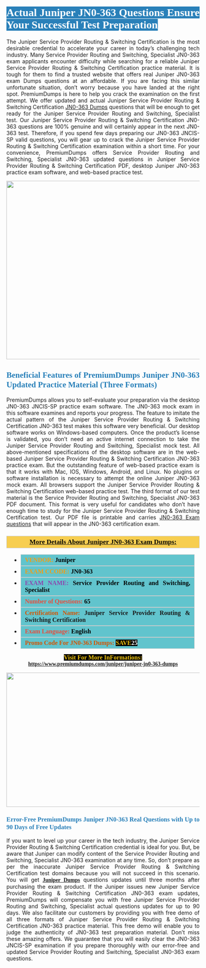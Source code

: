 <h1 style="text-align: justify;"><span style="color:#ffffff;"><span style="font-family:Georgia,serif;"><strong><span style="background-color:#2980b9;">Actual Juniper JN0-363 Questions Ensure Your Successful Test Preparation</span></strong></span></span></h1>

<p style="text-align: justify;">The Juniper Service Provider Routing & Switching Certification is the most desirable credential to accelerate your career in today’s challenging tech industry. Many Service Provider Routing and Switching, Specialist JN0-363 exam applicants encounter difficulty while searching for a reliable Juniper Service Provider Routing & Switching Certification practice material. It is tough for them to find a trusted website that offers real Juniper JN0-363 exam Dumps questions at an affordable. If you are facing this similar unfortunate situation, don’t worry because you have landed at the right spot. PremiumDumps is here to help you crack the examination on the first attempt. We offer updated and actual Juniper Service Provider Routing & Switching Certification <a href="https://www.premiumdumps.com/juniper/juniper-jn0-363-dumps">JN0-363 Dumps</a> questions that will be enough to get ready for the Juniper Service Provider Routing and Switching, Specialist test. Our Juniper Service Provider Routing & Switching Certification JN0-363 questions are 100% genuine and will certainly appear in the next JN0-363 test. Therefore, if you spend few days preparing our JN0-363 JNCIS-SP valid questions, you will gear up to crack the Juniper Service Provider Routing & Switching Certification examination within a short time. For your convenience, PremiumDumps offers Service Provider Routing and Switching, Specialist JN0-363 updated questions in Juniper Service Provider Routing & Switching Certification PDF, desktop Juniper JN0-363 practice exam software, and web-based practice test.</p>

<p style="text-align: center;"><a href="https://www.premiumdumps.com/juniper/juniper-jn0-363-dumps"><img alt="" src="https://i.imgur.com/KJGzbJ2.jpeg" style="width: 700px; height: 465px;" /></a></p>

<h2 style="text-align: justify;"><span style="color:#2980b9;"><span style="font-family:Georgia,serif;"><strong>Beneficial Features of PremiumDumps Juniper JN0-363 Updated Practice Material (Three Formats)</strong></span></span></h2>

<p style="text-align: justify;">PremiumDumps allows you to self-evaluate your preparation via the desktop JN0-363 JNCIS-SP practice exam software. The JN0-363 mock exam in this software examines and reports your progress. The feature to imitate the actual pattern of the Juniper Service Provider Routing & Switching Certification JN0-363 test makes this software very beneficial. Our desktop software works on Windows-based computers. Once the product’s license is validated, you don’t need an active internet connection to take the Juniper Service Provider Routing and Switching, Specialist mock test. All above-mentioned specifications of the desktop software are in the web-based Juniper Service Provider Routing & Switching Certification JN0-363 practice exam. But the outstanding feature of web-based practice exam is that it works with Mac, IOS, Windows, Android, and Linux. No plugins or software installation is necessary to attempt the online Juniper JN0-363 mock exam. All browsers support the Juniper Service Provider Routing & Switching Certification web-based practice test. The third format of our test material is the Service Provider Routing and Switching, Specialist JN0-363 PDF document. This format is very useful for candidates who don’t have enough time to study for the Juniper Service Provider Routing & Switching Certification test. Our PDF file is printable and carries <a href="https://www.premiumdumps.com/juniper/juniper-jn0-363-dumps">JN0-363 Exam questions</a> that will appear in the JN0-363 certification exam.</p>

<h3 style="background: #f7ce50; border: 1px solid rgb(204, 204, 204); padding: 5px 10px; text-align: center;"><span style="font-family:Georgia,serif;"><u><u><span style="color:#000000;"><span style="font-size:11pt"><span style="line-height:normal"><b><span style="font-size:13.0pt"><span cambria="">More Details About Juniper JN0-363 Exam Dumps:</span></span></b></span></span></span></u></u></span></h3>

<ul>
	<li style="margin:0cm 10pt">
	<div style="background:#61c4cd; border: 1px solid rgb(204, 204, 204); padding: 5px 10px; text-align: justify;"><span style="font-family:Georgia,serif;"><span style="font-size:11pt"><span style="line-height:normal"><b><span style="font-size:12.0pt"><span new="" roman="" times=""><span style="color:#f39c12;">VENDOR:</span> <span style="color:#000000;">Juniper</span></span></span></b></span></span></span></div>
	</li>
	<li style="margin:0cm 10pt">
	<div style="background: #61c4cd; border: 1px solid rgb(204, 204, 204); padding: 5px 10px; text-align: justify;"><span style="font-family:Georgia,serif;"><span style="font-size:11pt"><span style="line-height:normal"><b><span style="font-size:12.0pt"><span new="" roman="" times=""><span style="color:#f39c12;">EXAM CCODE:</span> <span style="color:#000000;">JN0-363</span></span></span></b></span></span></span></div>
	</li>
	<li style="margin:0cm 10pt">
	<div style="background: #61c4cd; border: 1px solid rgb(204, 204, 204); padding: 5px 10px; text-align: justify;"><span style="font-family:Georgia,serif;"><span style="font-size:11pt"><span style="line-height:normal"><b><span style="font-size:12.0pt"><span new="" roman="" times=""><span style="color:#8e44ad;">EXAM NAME:</span> <span style="color:#000000;">Service Provider Routing and Switching, Specialist</span></span></span></b></span></span></span></div>
	</li>
	<li style="margin:0cm 10pt">
	<div style="background: #61c4cd; border: 1px solid rgb(204, 204, 204); padding: 5px 10px;"><span style="font-family:Georgia,serif;"><span style="font-size:11pt"><span style="line-height:normal"><b><span style="font-size:12.0pt"><span new="" roman="" times=""><span style="color:#e74c3c;">Number of Questions:</span><span style="color:#000000;"><span style="color:#f1c40f;"> </span>65</span></span></span></b></span></span></span></div>
	</li>
	<li style="margin:0cm 10pt">
	<div style="background: #61c4cd; border: 1px solid rgb(204, 204, 204); padding: 5px 10px; text-align: justify;"><span style="font-family:Georgia,serif;"><span style="font-size:11pt"><span style="line-height:normal"><b><span style="font-size:12.0pt"><span new="" roman="" times=""><span style="color:#d35400;">Certification Name:</span> Juniper Service Provider Routing & Switching Certification</span></span></b></span></span></span></div>
	</li>
	<li style="margin:0cm 10pt">
	<div style="background: #61c4cd; border: 1px solid rgb(204, 204, 204); padding: 5px 10px; text-align: justify;"><span style="font-family:Georgia,serif;"><span style="font-size:11pt"><span style="line-height:normal"><b><span style="font-size:12.0pt"><span new="" roman="" times=""><span style="color:#e74c3c;">Exam Language:</span> <span style="color:#000000;">English</span></span></span></b></span></span></span></div>
	</li>
	<li style="margin:0cm 10pt">
	<div style="background: #61c4cd; border: 1px solid rgb(204, 204, 204); padding: 5px 10px;"><span style="font-family:Georgia,serif;"><span style="font-size:11pt"><span style="line-height:normal"><b><span style="font-size:12.0pt"><span new="" roman="" times=""><span style="color:#d35400;">Promo Code For JN0-363 Dumps:</span><span style="color:#f1c40f;"> <span style="background-color:#000000;">SAVE</span></span><span style="color:#ffffff;"><span style="background-color:#000000;">25</span></span></span></span></b></span></span></span></div>
	</li>
</ul>

<p style="text-align: center;"><span style="font-family:Georgia,serif;"><strong><span style="font-size:16px;"><span style="color:#f1c40f;"><span style="background-color:#000000;">Visit For More InFormations:</span></span></span> <a href="https://www.premiumdumps.com/juniper/juniper-jn0-363-dumps">https://www.premiumdumps.com/juniper/juniper-jn0-363-dumps</a></strong></span></p>

<p style="text-align: center;"><strong><strong><a href="https://www.premiumdumps.com/juniper/juniper-jn0-363-dumps"><img alt="" src="https://i.imgur.com/F18GQwv.jpeg" style="width: 700px; height: 350px;" /></a></strong></strong></p>

<h3 style="text-align: justify;"><span style="color:#2980b9;"><span style="font-family:Georgia,serif;"><strong><strong><strong>Error-Free PremiumDumps Juniper JN0-363 Real Questions with Up to 90 Days of Free Updates</strong></strong></strong></span></span></h3>

<p style="text-align: justify;">If you want to level up your career in the tech industry, the Juniper Service Provider Routing & Switching Certification credential is ideal for you. But, be aware that Juniper can modify content of the Service Provider Routing and Switching, Specialist JN0-363 examination at any time. So, don’t prepare as per the inaccurate Juniper Service Provider Routing & Switching Certification test domains because you will not succeed in this scenario. You will get <span style="font-family:Georgia,serif;"><strong><a href="https://www.premiumdumps.com/juniper-exam-dumps">Juniper Dumps</a></strong></span> questions updates until three months after purchasing the exam product. If the Juniper issues new Juniper Service Provider Routing & Switching Certification JN0-363 exam updates, PremiumDumps will compensate you with free Juniper Service Provider Routing and Switching, Specialist actual questions updates for up to 90 days. We also facilitate our customers by providing you with free demo of all three formats of Juniper Service Provider Routing & Switching Certification JN0-363 practice material. This free demo will enable you to judge the authenticity of JN0-363 test preparation material. Don’t miss these amazing offers. We guarantee that you will easily clear the JN0-363 JNCIS-SP examination if you prepare thoroughly with our error-free and updated Service Provider Routing and Switching, Specialist JN0-363 exam questions.</p>
